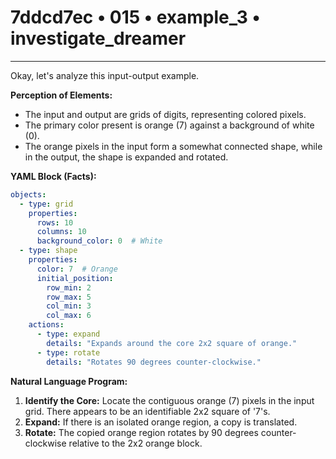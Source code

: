 # 7ddcd7ec • 015 • example_3 • investigate_dreamer

---
Okay, let's analyze this input-output example.

**Perception of Elements:**

*   The input and output are grids of digits, representing colored pixels.
*   The primary color present is orange (7) against a background of white (0).
*   The orange pixels in the input form a somewhat connected shape, while in the output, the shape is expanded and rotated.

**YAML Block (Facts):**



```yaml
objects:
  - type: grid
    properties:
      rows: 10
      columns: 10
      background_color: 0  # White
  - type: shape
    properties:
      color: 7  # Orange
      initial_position:
        row_min: 2
        row_max: 5
        col_min: 3
        col_max: 6
    actions:
      - type: expand
        details: "Expands around the core 2x2 square of orange."
      - type: rotate
        details: "Rotates 90 degrees counter-clockwise."
```



**Natural Language Program:**

1.  **Identify the Core:** Locate the contiguous orange (7) pixels in the input grid. There appears to be an identifiable 2x2 square of '7's.
2.  **Expand:** If there is an isolated orange region, a copy is translated.
3. **Rotate:** The copied orange region rotates by 90 degrees counter-clockwise relative to the 2x2 orange block.


